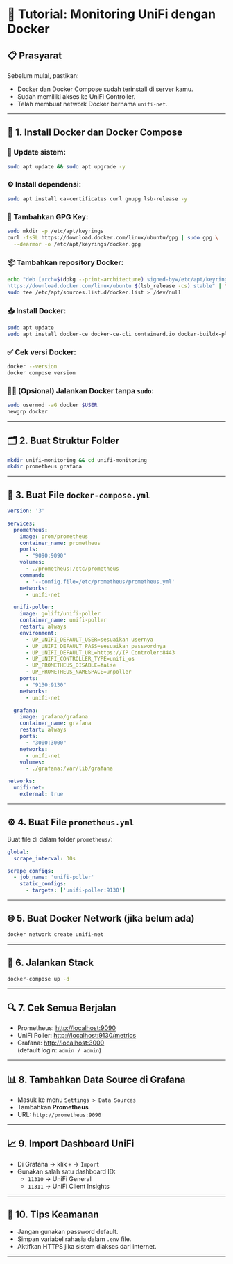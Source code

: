 # 📘 Tutorial: Monitoring UniFi dengan Docker

## 📋 Prasyarat
Sebelum mulai, pastikan:
- Docker dan Docker Compose sudah terinstall di server kamu.
- Sudah memiliki akses ke UniFi Controller.
- Telah membuat network Docker bernama `unifi-net`.

---

## 🐳 1. Install Docker dan Docker Compose

### 🔄 Update sistem:
```bash
sudo apt update && sudo apt upgrade -y
```

### ⚙️ Install dependensi:
```bash
sudo apt install ca-certificates curl gnupg lsb-release -y
```

### 🔐 Tambahkan GPG Key:
```bash
sudo mkdir -p /etc/apt/keyrings
curl -fsSL https://download.docker.com/linux/ubuntu/gpg | sudo gpg \
  --dearmor -o /etc/apt/keyrings/docker.gpg
```

### 📦 Tambahkan repository Docker:
```bash
echo "deb [arch=$(dpkg --print-architecture) signed-by=/etc/apt/keyrings/docker.gpg] \
https://download.docker.com/linux/ubuntu $(lsb_release -cs) stable" | \
sudo tee /etc/apt/sources.list.d/docker.list > /dev/null
```

### 📥 Install Docker:
```bash
sudo apt update
sudo apt install docker-ce docker-ce-cli containerd.io docker-buildx-plugin docker-compose-plugin -y
```

### ✅ Cek versi Docker:
```bash
docker --version
docker compose version
```

### 🙋‍♂️ (Opsional) Jalankan Docker tanpa `sudo`:
```bash
sudo usermod -aG docker $USER
newgrp docker
```

---

## 🗂️ 2. Buat Struktur Folder
```bash
mkdir unifi-monitoring && cd unifi-monitoring
mkdir prometheus grafana
```

---

## 📝 3. Buat File `docker-compose.yml`

```yaml
version: '3'

services:
  prometheus:
    image: prom/prometheus
    container_name: prometheus
    ports:
      - "9090:9090"
    volumes:
      - ./prometheus:/etc/prometheus
    command:
      - '--config.file=/etc/prometheus/prometheus.yml'
    networks:
      - unifi-net

  unifi-poller:
    image: golift/unifi-poller
    container_name: unifi-poller
    restart: always
    environment:
      - UP_UNIFI_DEFAULT_USER=sesuaikan usernya
      - UP_UNIFI_DEFAULT_PASS=sesuaikan passwordnya
      - UP_UNIFI_DEFAULT_URL=https://IP Controler:8443
      - UP_UNIFI_CONTROLLER_TYPE=unifi_os
      - UP_PROMETHEUS_DISABLE=false
      - UP_PROMETHEUS_NAMESPACE=unpoller
    ports:
      - "9130:9130"
    networks:
      - unifi-net

  grafana:
    image: grafana/grafana
    container_name: grafana
    restart: always
    ports:
      - "3000:3000"
    networks:
      - unifi-net
    volumes:
      - ./grafana:/var/lib/grafana

networks:
  unifi-net:
    external: true
```

---

## ⚙️ 4. Buat File `prometheus.yml`

Buat file di dalam folder `prometheus/`:

```yaml
global:
  scrape_interval: 30s

scrape_configs:
  - job_name: 'unifi-poller'
    static_configs:
      - targets: ['unifi-poller:9130']
```

---

## 🌐 5. Buat Docker Network (jika belum ada)

```bash
docker network create unifi-net
```

---

## 🚀 6. Jalankan Stack

```bash
docker-compose up -d
```

---

## 🔍 7. Cek Semua Berjalan

- Prometheus: [http://localhost:9090](http://localhost:9090)  
- UniFi Poller: [http://localhost:9130/metrics](http://localhost:9130/metrics)  
- Grafana: [http://localhost:3000](http://localhost:3000)  
  (default login: `admin / admin`)

---

## 📊 8. Tambahkan Data Source di Grafana

- Masuk ke menu `Settings > Data Sources`
- Tambahkan **Prometheus**
- URL: `http://prometheus:9090`

---

## 📈 9. Import Dashboard UniFi

- Di Grafana → klik `+` → `Import`
- Gunakan salah satu dashboard ID:
  - `11310` → UniFi General
  - `11311` → UniFi Client Insights

---

## 🔐 10. Tips Keamanan

- Jangan gunakan password default.
- Simpan variabel rahasia dalam `.env` file.
- Aktifkan HTTPS jika sistem diakses dari internet.

---

